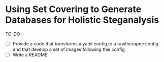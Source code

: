 # Using Set Covering to Generate Databases for Holistic Steganalysis

TO-DO :

- [ ] Provide a code that transforms a yaml config to a rawtherapee config and that develop a set of images following this config
- [ ] Write a README 